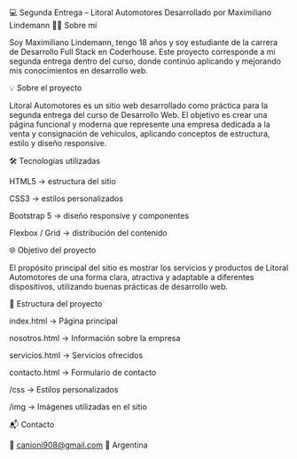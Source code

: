 💻 Segunda Entrega – Litoral Automotores
Desarrollado por Maximiliano Lindemann
👨‍🎓 Sobre mí

Soy Maximiliano Lindemann, tengo 18 años y soy estudiante de la carrera de Desarrollo Full Stack en Coderhouse.
Este proyecto corresponde a mi segunda entrega dentro del curso, donde continúo aplicando y mejorando mis conocimientos en desarrollo web.

💡 Sobre el proyecto

Litoral Automotores es un sitio web desarrollado como práctica para la segunda entrega del curso de Desarrollo Web.
El objetivo es crear una página funcional y moderna que represente una empresa dedicada a la venta y consignación de vehículos, aplicando conceptos de estructura, estilo y diseño responsive.

🛠️ Tecnologías utilizadas

HTML5 → estructura del sitio

CSS3 → estilos personalizados

Bootstrap 5 → diseño responsive y componentes

Flexbox / Grid → distribución del contenido

🌐 Objetivo del proyecto

El propósito principal del sitio es mostrar los servicios y productos de Litoral Automotores de una forma clara, atractiva y adaptable a diferentes dispositivos, utilizando buenas prácticas de desarrollo web.

📂 Estructura del proyecto

index.html → Página principal

nosotros.html → Información sobre la empresa

servicios.html → Servicios ofrecidos

contacto.html → Formulario de contacto

/css → Estilos personalizados

/img → Imágenes utilizadas en el sitio

📬 Contacto

📧 canioni908@gmail.com
📍 Argentina
